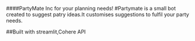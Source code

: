 ####PartyMate Inc for your planning needs!
#Partymate is a small bot created to suggest patry ideas.It customises suggestions to fulfil your party needs.

##Built with streamlit,Cohere API 
